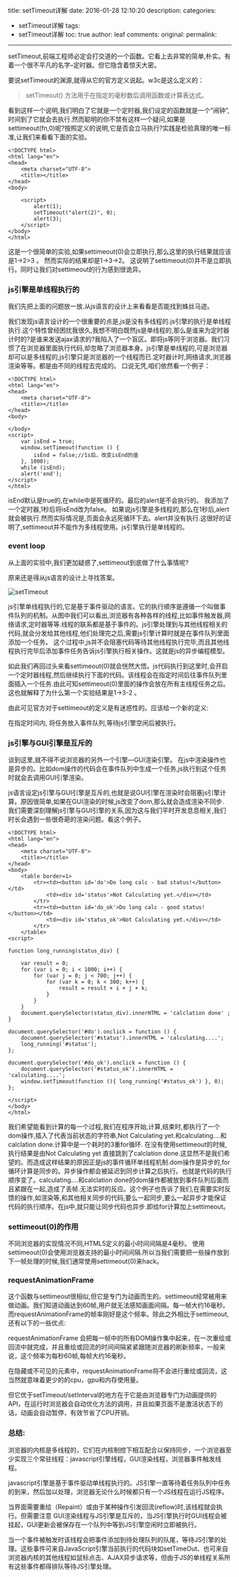 title: setTimeout详解
date: 2016-01-28 12:10:20
description: 
categories:
- setTimeout详解
tags:
- setTimeout详解
toc: true
author: leaf
comments:
original:
permalink: 
---

setTimeout,前端工程师必定会打交道的一个函数。它看上去非常的简单,朴实。有着一个很不平凡的名字–定时器。但它隐含着惊天大密。

要说setTimeout的渊源,就得从它的官方定义说起。w3c是这么定义的：

> setTimeout() 方法用于在指定的毫秒数后调用函数或计算表达式。

看到这样一个说明,我们明白了它就是一个定时器,我们设定的函数就是一个”闹钟”,时间到了它就会去执行.然而聪明的你不禁有这样一个疑问,如果是settimeout(fn,0)呢?按照定义的说明,它是否会立马执行?实践是检验真理的唯一标准,让我们来看看下面的实验。

```
<!DOCTYPE html>
<html lang="en">
<head>
    <meta charset="UTF-8">
    <title></title>
</head>
<body>
    
    <script>
        alert(1); 
        setTimeout("alert(2)", 0); 
        alert(3); 
    </script>
</body>
</html>

```

这是一个很简单的实验,如果settimeout(0)会立即执行,那么这里的执行结果就应该是1->2>3  。 然而实际的结果却是1->3->2。 这说明了settimeout(0)并不是立即执行。同时让我们对settimeout的行为感到很诡异。

### js引擎是单线程执行的

我们先把上面的问题放一放.从js语言的设计上来看看是否能找到蛛丝马迹。

我们发现js语言设计的一个很重要的点是,js是没有多线程的.js引擎的执行是单线程执行.这个特性曾经困扰我很久,我想不明白既然js是单线程的,那么是谁来为定时器计时的?是谁来发送ajax请求的?我陷入了一个盲区。即将js等同于浏览器。我们习惯了在浏览器里面执行代码,却忽略了浏览器本身。js引擎是单线程的,可是浏览器却可以是多线程的,js引擎只是浏览器的一个线程而已.定时器计时,网络请求,浏览器渲染等等。都是由不同的线程去完成的。 口说无凭,咱们依然看一个例子：

```
<!DOCTYPE html>
<html lang="en">
<head>
    <meta charset="UTF-8">
    <title></title>
</head>
<body>
    
</body>
<script>
    var isEnd = true;
    window.setTimeout(function () {
        isEnd = false;//1s后，改变isEnd的值
    }, 1000);
    while (isEnd);
    alert('end');
</script>
</html>

```

isEnd默认是true的,在while中是死循环的。最后的alert是不会执行的。 我添加了一个定时器,1秒后将isEnd改为false。 如果说js引擎是多线程的,那么在1秒后,alert就会被执行.然而实际情况是,页面会永远死循环下去。alert并没有执行.这很好的证明了,settimeout并不能作为多线程使用。js引擎执行是单线程的。

### event loop

从上面的实验中,我们更加疑惑了,settimeout到底做了什么事情呢?

原来还是得从js语言的设计上寻找答案。

![setTimeout](/images/setTimeout.jpeg)

js引擎单线程执行的,它是基于事件驱动的语言。它的执行顺序是遵循一个叫做事件队列的机制。从图中我们可以看出,浏览器有各种各样的线程,比如事件触发器,网络请求,定时器等等.线程的联系都是基于事件的。js引擎处理到与其他线程相关的代码,就会分发给其他线程,他们处理完之后,需要js引擎计算时就是在事件队列里面添加一个任务。 这个过程中,js并不会阻塞代码等待其他线程执行完毕,而且其他线程执行完毕后添加事件任务告诉js引擎执行相关操作。这就是js的异步编程模型。

如此我们再回过头来看settimeout(0)就会恍然大悟。js代码执行到这里时,会开启一个定时器线程,然后继续执行下面的代码。该线程会在指定时间后往事件队列里面插入一个任务.由此可知settimeout(0)里面的操作会放在所有主线程任务之后。 这也就解释了为什么第一个实验结果是1->3-2 。

由此可见官方对于settimeout的定义是有迷惑性的。应该给一个新的定义:

在指定时间内, 将任务放入事件队列,等待js引擎空闲后被执行。

### js引擎与GUI引擎是互斥的

谈到这里,就不得不说浏览器的另外一个引擎—GUI渲染引擎。 在js中渲染操作也是异步的。比如dom操作的代码会在事件队列中生成一个任务,js执行到这个任务时就会去调用GUI引擎渲染。

js语言设定js引擎与GUI引擎是互斥的,也就是说GUI引擎在渲染时会阻塞js引擎计算。原因很简单,如果在GUI渲染的时候,js改变了dom,那么就会造成渲染不同步. 我们需要深刻理解js引擎与GUI引擎的关系,因为这与我们平时开发息息相关,我们时长会遇到一些很奇葩的渲染问题。看这个例子。

```
<!DOCTYPE html>
<html lang="en">
<head>
    <meta charset="UTF-8">
    <title></title>
</head>
<body>
    <table border=1>
        <tr><td><button id='do'>Do long calc - bad status!</button></td>
            <td><div id='status'>Not Calculating yet.</div></td>
        </tr>
        <tr><td><button id='do_ok'>Do long calc - good status!</button></td>
            <td><div id='status_ok'>Not Calculating yet.</div></td>
        </tr>
    </table>    
<script>
 
function long_running(status_div) {
 
    var result = 0;
    for (var i = 0; i < 1000; i++) {
        for (var j = 0; j < 700; j++) {
            for (var k = 0; k < 300; k++) {
                result = result + i + j + k;
            }
        }
    }
    document.querySelector(status_div).innerHTML = 'calclation done' ;
}
 
document.querySelector('#do').onclick = function () {
    document.querySelector('#status').innerHTML = 'calculating....';
    long_running('#status');
};
 
document.querySelector('#do_ok').onclick = function () {
    document.querySelector('#status_ok').innerHTML = 'calculating....';
    window.setTimeout(function (){ long_running('#status_ok') }, 0);
};
 
</script>
</body>
</html>

```

我们希望能看到计算的每一个过程,我们在程序开始,计算,结束时,都执行了一个dom操作,插入了代表当前状态的字符串,Not Calculating yet.和calculating….和calclation done.计算中是一个耗时的3重for循环. 在没有使用settimeout的时候,执行结果是由Not Calculating yet 直接跳到了calclation done.这显然不是我们希望的。而造成这样结果的原因正是js的事件循环单线程机制.dom操作是异步的,for循环计算是同步的。异步操作都会被延迟到同步计算之后执行。也就是代码的执行顺序变了。calculating….和calclation done的dom操作都被放到事件队列后面而且紧跟在一起,造成了丢帧.无法实时的反应。这个例子也告诉了我们,在需要实时反馈的操作,如渲染等,和其他相关同步的代码,要么一起同步,要么一起异步才能保证代码的执行顺序。在js中,就只能让同步代码也异步.即给for计算加上settimeout。

### settimeout(0)的作用

不同浏览器的实现情况不同,HTML5定义的最小时间间隔是4毫秒。 使用settimeout(0)会使用浏览器支持的最小时间间隔.所以当我们需要把一些操作放到下一帧处理的时候,我们通常使用settimeout(0)来hack。

### requestAnimationFrame

这个函数与settimeout很相似,但它是专门为动画而生的。settimeout经常被用来做动画。我们知道动画达到60帧,用户就无法感知画面间隔。每一帧大约16毫秒。而requestAnimationFrame的帧率刚好是这个频率。除此之外相比于settimeout,还有以下的一些优点:

requestAnimationFrame 会把每一帧中的所有DOM操作集中起来，在一次重绘或回流中就完成，并且重绘或回流的时间间隔紧紧跟随浏览器的刷新频率，一般来说，这个频率为每秒60帧,每帧大约16毫秒。

在隐藏或不可见的元素中，requestAnimationFrame将不会进行重绘或回流，这当然就意味着更少的的cpu，gpu和内存使用量。

但它优于setTimeout/setInterval的地方在于它是由浏览器专门为动画提供的API，在运行时浏览器会自动优化方法的调用，并且如果页面不是激活状态下的话，动画会自动暂停，有效节省了CPU开销。

### 总结:

浏览器的内核是多线程的，它们在内核制控下相互配合以保持同步，一个浏览器至少实现三个常驻线程：javascript引擎线程，GUI渲染线程，浏览器事件触发线程。

javascript引擎是基于事件驱动单线程执行的。JS引擎一直等待着任务队列中任务的到来，然后加以处理，浏览器无论什么时候都只有一个JS线程在运行JS程序。

当界面需要重绘（Repaint）或由于某种操作引发回流(reflow)时,该线程就会执行。但需要注意 GUI渲染线程与JS引擎是互斥的，当JS引擎执行时GUI线程会被挂起，GUI更新会被保存在一个队列中等到JS引擎空闲时立即被执行。

当一个事件被触发时该线程会把事件添加到待处理队列的队尾，等待JS引擎的处理。这些事件可来自JavaScript引擎当前执行的代码块如setTimeOut、也可来自浏览器内核的其他线程如鼠标点击、AJAX异步请求等，但由于JS的单线程关系所有这些事件都得排队等待JS引擎处理。
